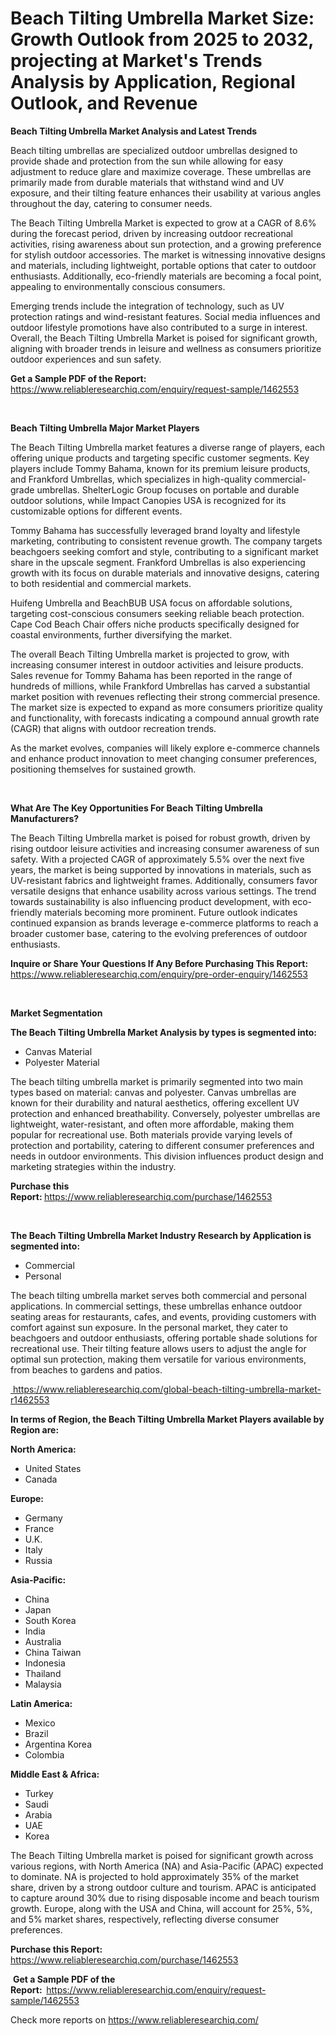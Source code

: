 <p><h1>Beach Tilting Umbrella Market Size: Growth Outlook from 2025 to 2032, projecting at Market's Trends Analysis by Application, Regional Outlook, and Revenue</h1></p><p><strong>Beach Tilting Umbrella Market Analysis and Latest Trends</strong></p>
<p><p>Beach tilting umbrellas are specialized outdoor umbrellas designed to provide shade and protection from the sun while allowing for easy adjustment to reduce glare and maximize coverage. These umbrellas are primarily made from durable materials that withstand wind and UV exposure, and their tilting feature enhances their usability at various angles throughout the day, catering to consumer needs.</p><p>The Beach Tilting Umbrella Market is expected to grow at a CAGR of 8.6% during the forecast period, driven by increasing outdoor recreational activities, rising awareness about sun protection, and a growing preference for stylish outdoor accessories. The market is witnessing innovative designs and materials, including lightweight, portable options that cater to outdoor enthusiasts. Additionally, eco-friendly materials are becoming a focal point, appealing to environmentally conscious consumers.</p><p>Emerging trends include the integration of technology, such as UV protection ratings and wind-resistant features. Social media influences and outdoor lifestyle promotions have also contributed to a surge in interest. Overall, the Beach Tilting Umbrella Market is poised for significant growth, aligning with broader trends in leisure and wellness as consumers prioritize outdoor experiences and sun safety.</p></p>
<p><strong>Get a Sample PDF of the Report:&nbsp;</strong> <a href="https://www.reliableresearchiq.com/enquiry/request-sample/1462553?utm_campaign=2455&utm_medium=2&utm_source=Github&utm_content=ia&utm_term=05042025&utm_id=beach-tilting-umbrella">https://www.reliableresearchiq.com/enquiry/request-sample/1462553</a></p>
<p>&nbsp;</p>
<p><strong>Beach Tilting Umbrella Major Market Players</strong></p>
<p><p>The Beach Tilting Umbrella market features a diverse range of players, each offering unique products and targeting specific customer segments. Key players include Tommy Bahama, known for its premium leisure products, and Frankford Umbrellas, which specializes in high-quality commercial-grade umbrellas. ShelterLogic Group focuses on portable and durable outdoor solutions, while Impact Canopies USA is recognized for its customizable options for different events.</p><p>Tommy Bahama has successfully leveraged brand loyalty and lifestyle marketing, contributing to consistent revenue growth. The company targets beachgoers seeking comfort and style, contributing to a significant market share in the upscale segment. Frankford Umbrellas is also experiencing growth with its focus on durable materials and innovative designs, catering to both residential and commercial markets.</p><p>Huifeng Umbrella and BeachBUB USA focus on affordable solutions, targeting cost-conscious consumers seeking reliable beach protection. Cape Cod Beach Chair offers niche products specifically designed for coastal environments, further diversifying the market.</p><p>The overall Beach Tilting Umbrella market is projected to grow, with increasing consumer interest in outdoor activities and leisure products. Sales revenue for Tommy Bahama has been reported in the range of hundreds of millions, while Frankford Umbrellas has carved a substantial market position with revenues reflecting their strong commercial presence. The market size is expected to expand as more consumers prioritize quality and functionality, with forecasts indicating a compound annual growth rate (CAGR) that aligns with outdoor recreation trends.</p><p>As the market evolves, companies will likely explore e-commerce channels and enhance product innovation to meet changing consumer preferences, positioning themselves for sustained growth.</p></p>
<p>&nbsp;</p>
<p><strong>What Are The Key Opportunities For Beach Tilting Umbrella Manufacturers?</strong></p>
<p><p>The Beach Tilting Umbrella market is poised for robust growth, driven by rising outdoor leisure activities and increasing consumer awareness of sun safety. With a projected CAGR of approximately 5.5% over the next five years, the market is being supported by innovations in materials, such as UV-resistant fabrics and lightweight frames. Additionally, consumers favor versatile designs that enhance usability across various settings. The trend towards sustainability is also influencing product development, with eco-friendly materials becoming more prominent. Future outlook indicates continued expansion as brands leverage e-commerce platforms to reach a broader customer base, catering to the evolving preferences of outdoor enthusiasts.</p></p>
<p><strong>Inquire or Share Your Questions If Any Before Purchasing This Report:</strong> <a href="https://www.reliableresearchiq.com/enquiry/pre-order-enquiry/1462553?utm_campaign=2455&utm_medium=2&utm_source=Github&utm_content=ia&utm_term=05042025&utm_id=beach-tilting-umbrella">https://www.reliableresearchiq.com/enquiry/pre-order-enquiry/1462553</a></p>
<p>&nbsp;</p>
<p><strong>Market Segmentation</strong></p>
<p><strong>The Beach Tilting Umbrella Market Analysis by types is segmented into:</strong></p>
<p><ul><li>Canvas Material</li><li>Polyester Material</li></ul></p>
<p><p>The beach tilting umbrella market is primarily segmented into two main types based on material: canvas and polyester. Canvas umbrellas are known for their durability and natural aesthetics, offering excellent UV protection and enhanced breathability. Conversely, polyester umbrellas are lightweight, water-resistant, and often more affordable, making them popular for recreational use. Both materials provide varying levels of protection and portability, catering to different consumer preferences and needs in outdoor environments. This division influences product design and marketing strategies within the industry.</p></p>
<p><strong>Purchase this Report:&nbsp;</strong><a href="https://www.reliableresearchiq.com/purchase/1462553?utm_campaign=2455&utm_medium=2&utm_source=Github&utm_content=ia&utm_term=05042025&utm_id=beach-tilting-umbrella">https://www.reliableresearchiq.com/purchase/1462553</a></p>
<p>&nbsp;</p>
<p><strong>The Beach Tilting Umbrella Market Industry Research by Application is segmented into:</strong></p>
<p><ul><li>Commercial</li><li>Personal</li></ul></p>
<p><p>The beach tilting umbrella market serves both commercial and personal applications. In commercial settings, these umbrellas enhance outdoor seating areas for restaurants, cafes, and events, providing customers with comfort against sun exposure. In the personal market, they cater to beachgoers and outdoor enthusiasts, offering portable shade solutions for recreational use. Their tilting feature allows users to adjust the angle for optimal sun protection, making them versatile for various environments, from beaches to gardens and patios.</p></p>
<p><a href="https://www.reliableresearchiq.com/global-beach-tilting-umbrella-market-r1462553?utm_campaign=2455&utm_medium=2&utm_source=Github&utm_content=ia&utm_term=05042025&utm_id=beach-tilting-umbrella">&nbsp;https://www.reliableresearchiq.com/global-beach-tilting-umbrella-market-r1462553</a></p>
<p><strong>In terms of Region, the Beach Tilting Umbrella Market Players available by Region are:</strong></p>
<p>
    <p> <strong> North America: </strong>
        <ul>
            <li>United States</li>
            <li>Canada</li>
        </ul>
        </p> 
    <p> <strong> Europe: </strong>
        <ul>
            <li>Germany</li>
            <li>France</li>
            <li>U.K.</li>
            <li>Italy</li>
            <li>Russia</li>
        </ul>
        </p> 
    <p> <strong> Asia-Pacific: </strong>
        <ul>
            <li>China</li>
            <li>Japan</li>
            <li>South Korea</li>
            <li>India</li>
            <li>Australia</li>
            <li>China Taiwan</li>
            <li>Indonesia</li>
            <li>Thailand</li>
            <li>Malaysia</li>
        </ul>
        </p> 
    <p> <strong> Latin America: </strong>
        <ul>
            <li>Mexico</li>
            <li>Brazil</li>
            <li>Argentina Korea</li>
            <li>Colombia</li>
        </ul>
        </p> 
    <p> <strong> Middle East & Africa: </strong>
        <ul>
            <li>Turkey</li>
            <li>Saudi</li>
            <li>Arabia</li>
            <li>UAE</li>
            <li>Korea</li>
        </ul>
    </p>
    </p>
<p><p>The Beach Tilting Umbrella market is poised for significant growth across various regions, with North America (NA) and Asia-Pacific (APAC) expected to dominate. NA is projected to hold approximately 35% of the market share, driven by a strong outdoor culture and tourism. APAC is anticipated to capture around 30% due to rising disposable income and beach tourism growth. Europe, along with the USA and China, will account for 25%, 5%, and 5% market shares, respectively, reflecting diverse consumer preferences.</p></p>
<p><strong>Purchase this Report: </strong><a href="https://www.reliableresearchiq.com/purchase/1462553?utm_campaign=2455&utm_medium=2&utm_source=Github&utm_content=ia&utm_term=05042025&utm_id=beach-tilting-umbrella">https://www.reliableresearchiq.com/purchase/1462553</a></p>
<p>&nbsp;<strong>Get a Sample PDF of the Report:&nbsp;&nbsp;</strong><a href="https://www.reliableresearchiq.com/enquiry/request-sample/1462553?utm_campaign=2455&utm_medium=2&utm_source=Github&utm_content=ia&utm_term=05042025&utm_id=beach-tilting-umbrella">https://www.reliableresearchiq.com/enquiry/request-sample/1462553</a></p>
<p><strong></strong></p>
<p>Check more reports on <a href="https://www.reliableresearchiq.com/?utm_campaign=2455&utm_medium=2&utm_source=Github&utm_content=ia&utm_term=05042025&utm_id=beach-tilting-umbrella">https://www.reliableresearchiq.com/</a></p>